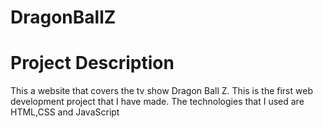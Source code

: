 # DragonBallZ

# Project Description
This a website that covers the tv show Dragon Ball Z. This is the first web development project that I have made. The technologies that I used are HTML,CSS and JavaScript
